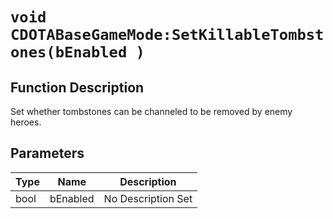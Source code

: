 # `void CDOTABaseGameMode:SetKillableTombstones(bEnabled )`
## Function Description
Set whether tombstones can be channeled to be removed by enemy heroes.
## Parameters
Type|Name|Description
--|--|--
bool|bEnabled|No Description Set
